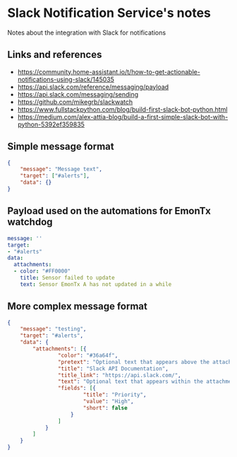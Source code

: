 # Slack Notification Service's notes

Notes about the integration with Slack for notifications

## Links and references

- <https://community.home-assistant.io/t/how-to-get-actionable-notifications-using-slack/145035>
- <https://api.slack.com/reference/messaging/payload>
- <https://api.slack.com/messaging/sending>
- <https://github.com/mikegrb/slackwatch>
- <https://www.fullstackpython.com/blog/build-first-slack-bot-python.html>
- <https://medium.com/alex-attia-blog/build-a-first-simple-slack-bot-with-python-5392ef359835>

## Simple message format

```json
{
    "message": "Message text",
    "target": ["#alerts"],
    "data": {}
}
```

## Payload used on the automations for EmonTx watchdog

```yaml
message: ''
target:
- "#alerts"
data:
  attachments:
  - color: "#FF0000"
    title: Sensor failed to update
    text: Sensor EmonTx A has not updated in a while
```

## More complex message format

```json
{
    "message": "testing",
    "target": "#alerts",
    "data": {
        "attachments": [{
                "color": "#36a64f",
                "pretext": "Optional text that appears above the attachment block",
                "title": "Slack API Documentation",
                "title_link": "https://api.slack.com/",
                "text": "Optional text that appears within the attachment",
                "fields": [{
                        "title": "Priority",
                        "value": "High",
                        "short": false
                    }
                ]
            }
        ]
    }
}
```
